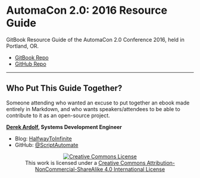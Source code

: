 # AutomaCon 2.0: 2016 Resource Guide

GitBook Resource Guide of the AutomaCon 2.0 Conference 2016, held in Portland, OR.

* [GitBook Repo](https://www.gitbook.com/book/scriptautomate/automacon-2-0-resource-guide)
* [GitHub Repo](https://github.com/ScriptAutomate/automacon-2016-resource-guide)

---

## Who Put This Guide Together?

Someone attending who wanted an excuse to put together an ebook made entirely in Markdown, and who wants speakers/attendees to be able to contribute to it as an open-source project.

**[Derek Ardolf](https://twitter.com/scriptautomate), Systems Development Engineer**

* Blog: [HalfwayToInfinite](https://HalfwayToInfinite.com)
* GitHub: [@ScriptAutomate](https://github.com/scriptautomate)

<center><a rel="license" href="http://creativecommons.org/licenses/by-nc-sa/4.0/"><img alt="Creative Commons License" style="border-width:0" src="https://i.creativecommons.org/l/by-nc-sa/4.0/88x31.png" /></a><br />This work is licensed under a <a rel="license" href="http://creativecommons.org/licenses/by-nc-sa/4.0/">Creative Commons Attribution-NonCommercial-ShareAlike 4.0 International License</a></center>
